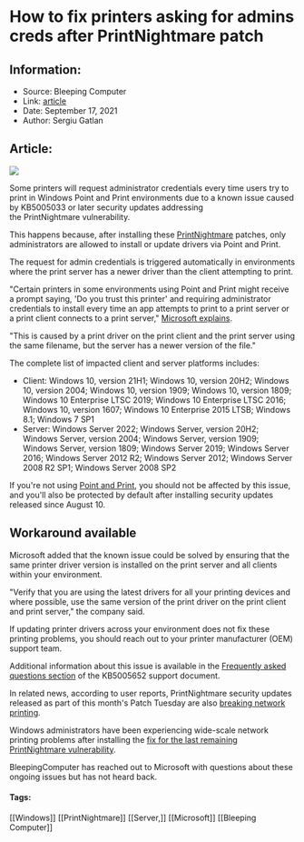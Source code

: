 # How to fix printers asking for admins creds after PrintNightmare patch
### 

## Information:
+ Source: Bleeping Computer
+ Link: [article](https://www.bleepingcomputer.com/news/microsoft/how-to-fix-printers-asking-for-admins-creds-after-printnightmare-patch/)
+ Date: September 17, 2021
+ Author: Sergiu Gatlan


## Article:
![](https://www.bleepstatic.com/content/hl-images/2021/09/17/Windows-crack.jpg)


Some printers will request administrator credentials every time users try to print in Windows Point and Print environments due to a known issue caused by KB5005033 or later security updates addressing the PrintNightmare vulnerability.


This happens because, after installing these [PrintNightmare](https://www.bleepingcomputer.com/tag/printnightmare/) patches, only administrators are allowed to install or update drivers via Point and Print.


The request for admin credentials is triggered automatically in environments where the print server has a newer driver than the client attempting to print.


"Certain printers in some environments using Point and Print might receive a prompt saying, 'Do you trust this printer' and requiring administrator credentials to install every time an app attempts to print to a print server or a print client connects to a print server," [Microsoft explains](https://docs.microsoft.com/en-us/windows/release-health/status-windows-10-21h1#1692msgdesc).


"This is caused by a print driver on the print client and the print server using the same filename, but the server has a newer version of the file."


The complete list of impacted client and server platforms includes:


* Client: Windows 10, version 21H1; Windows 10, version 20H2; Windows 10, version 2004; Windows 10, version 1909; Windows 10, version 1809; Windows 10 Enterprise LTSC 2019; Windows 10 Enterprise LTSC 2016; Windows 10, version 1607; Windows 10 Enterprise 2015 LTSB; Windows 8.1; Windows 7 SP1
* Server: Windows Server 2022; Windows Server, version 20H2; Windows Server, version 2004; Windows Server, version 1909; Windows Server, version 1809; Windows Server 2019; Windows Server 2016; Windows Server 2012 R2; Windows Server 2012; Windows Server 2008 R2 SP1; Windows Server 2008 SP2


If you're not using [Point and Print](https://docs.microsoft.com/windows-hardware/drivers/print/introduction-to-point-and-print), you should not be affected by this issue, and you'll also be protected by default after installing security updates released since August 10.


Workaround available
--------------------


Microsoft added that the known issue could be solved by ensuring that the same printer driver version is installed on the print server and all clients within your environment.


"Verify that you are using the latest drivers for all your printing devices and where possible, use the same version of the print driver on the print client and print server," the company said.


If updating printer drivers across your environment does not fix these printing problems, you should reach out to your printer manufacturer (OEM) support team.


Additional information about this issue is available in the [Frequently asked questions section](https://support.microsoft.com/en-us/topic/kb5005652-manage-new-point-and-print-default-driver-installation-behavior-cve-2021-34481-873642bf-2634-49c5-a23b-6d8e9a302872#:~:text=Frequently%20asked%20questions) of the KB5005652 support document.


In related news, according to user reports, PrintNightmare security updates released as part of this month's Patch Tuesday are also [breaking network printing](https://www.bleepingcomputer.com/news/security/new-windows-security-updates-break-network-printing/).


Windows administrators have been experiencing wide-scale network printing problems after installing the [fix for the last remaining PrintNightmare vulnerability](https://www.bleepingcomputer.com/news/microsoft/microsoft-fixes-remaining-windows-printnightmare-vulnerabilities/).


BleepingComputer has reached out to Microsoft with questions about these ongoing issues but has not heard back.




#### Tags:
[[Windows]] [[PrintNightmare]] [[Server,]] [[Microsoft]] [[Bleeping Computer]]
